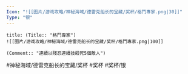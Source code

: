 ```yaml
---
Icon: "![[图片/游戏攻略/神秘海域/德雷克船长的宝藏/奖杯/格鬥專家.png|30]]"
Type: "银"
---
```

```ad-common-silver-trophy
title: (Title:: "格鬥專家")
![[图片/游戏攻略/神秘海域/德雷克船长的宝藏/奖杯/格鬥專家.png|100]]

(Comment:: "連續以殘忍連續技殺死5個敵人")
```

#神秘海域/德雷克船长的宝藏/奖杯 #奖杯 #奖杯/银
